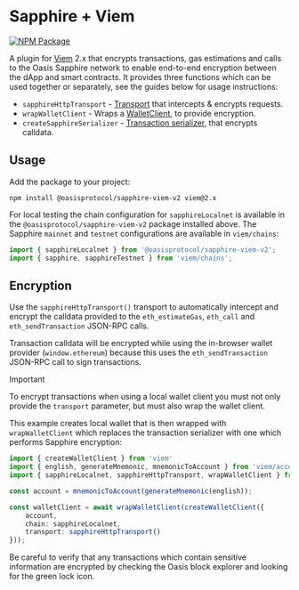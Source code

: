 # Sapphire + Viem

[![NPM Package](https://img.shields.io/npm/v/@oasisprotocol/sapphire-viem-v2)](https://www.npmjs.org/package/@oasisprotocol/sapphire-viem-v2)

A plugin for [Viem] 2.x that encrypts transactions, gas estimations and calls to
the Oasis Sapphire network to enable end-to-end encryption between the dApp and
smart contracts. It provides three functions which can be used together or
separately, see the guides below for usage instructions:

 * `sapphireHttpTransport` - [Transport] that intercepts & encrypts requests.
 * `wrapWalletClient` - Wraps a [WalletClient], to provide encryption.
 * `createSapphireSerializer` - [Transaction serializer], that encrypts calldata.

[Viem]: https://viem.sh/
[WalletClient]: https://viem.sh/docs/clients/wallet.html
[Transaction serializer]: https://viem.sh/docs/chains/serializers#api
[Transport]: https://viem.sh/docs/clients/transports/http

## Usage

Add the package to your project:

```
npm install @oasisprotocol/sapphire-viem-v2 viem@2.x
```

For local testing the chain configuration for `sapphireLocalnet` is available
in the `@oasisprotocol/sapphire-viem-v2` package installed above. The Sapphire
`mainnet` and `testnet` configurations are available in `viem/chains`:

```ts
import { sapphireLocalnet } from '@oasisprotocol/sapphire-viem-v2';
import { sapphire, sapphireTestnet } from 'viem/chains';
```

## Encryption

Use the `sapphireHttpTransport()` transport to automatically intercept and
encrypt the calldata provided to the `eth_estimateGas`, `eth_call` and
`eth_sendTransaction` JSON-RPC calls.

Transaction calldata will be encrypted while using the in-browser wallet
provider (`window.ethereum`) because this uses the `eth_sendTransaction`
JSON-RPC call to sign transactions.

> [!IMPORTANT]
> To encrypt transactions when using a local wallet client you must not only
> provide the `transport` parameter, but must also wrap the wallet client.

This example creates local wallet that is then wrapped with `wrapWalletClient`
which replaces the transaction serializer with one which performs Sapphire
encryption:

```typescript
import { createWalletClient } from 'viem'
import { english, generateMnemonic, mnemonicToAccount } from 'viem/accounts';
import { sapphireLocalnet, sapphireHttpTransport, wrapWalletClient } from '@oasisprotocol/sapphire-viem-v2';

const account = mnemonicToAccount(generateMnemonic(english));

const walletClient = await wrapWalletClient(createWalletClient({
	account,
	chain: sapphireLocalnet,
	transport: sapphireHttpTransport()
}));
```

Be careful to verify that any transactions which contain sensitive information
are encrypted by checking the Oasis block explorer and looking for the green
lock icon.
